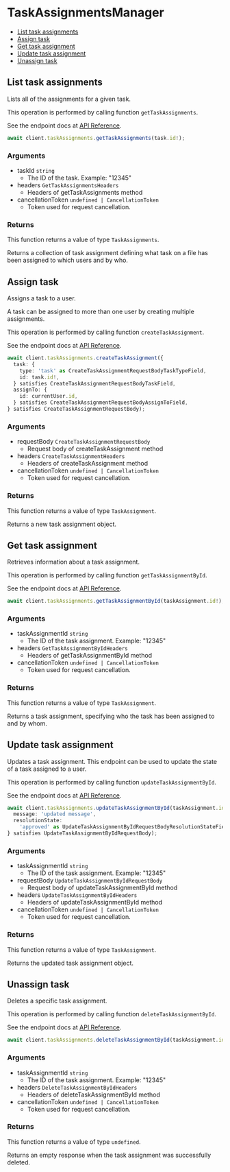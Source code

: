# TaskAssignmentsManager

- [List task assignments](#list-task-assignments)
- [Assign task](#assign-task)
- [Get task assignment](#get-task-assignment)
- [Update task assignment](#update-task-assignment)
- [Unassign task](#unassign-task)

## List task assignments

Lists all of the assignments for a given task.

This operation is performed by calling function `getTaskAssignments`.

See the endpoint docs at
[API Reference](https://developer.box.com/reference/get-tasks-id-assignments/).

<!-- sample get_tasks_id_assignments -->

```ts
await client.taskAssignments.getTaskAssignments(task.id!);
```

### Arguments

- taskId `string`
  - The ID of the task. Example: "12345"
- headers `GetTaskAssignmentsHeaders`
  - Headers of getTaskAssignments method
- cancellationToken `undefined | CancellationToken`
  - Token used for request cancellation.

### Returns

This function returns a value of type `TaskAssignments`.

Returns a collection of task assignment defining what task on
a file has been assigned to which users and by who.

## Assign task

Assigns a task to a user.

A task can be assigned to more than one user by creating multiple
assignments.

This operation is performed by calling function `createTaskAssignment`.

See the endpoint docs at
[API Reference](https://developer.box.com/reference/post-task-assignments/).

<!-- sample post_task_assignments -->

```ts
await client.taskAssignments.createTaskAssignment({
  task: {
    type: 'task' as CreateTaskAssignmentRequestBodyTaskTypeField,
    id: task.id!,
  } satisfies CreateTaskAssignmentRequestBodyTaskField,
  assignTo: {
    id: currentUser.id,
  } satisfies CreateTaskAssignmentRequestBodyAssignToField,
} satisfies CreateTaskAssignmentRequestBody);
```

### Arguments

- requestBody `CreateTaskAssignmentRequestBody`
  - Request body of createTaskAssignment method
- headers `CreateTaskAssignmentHeaders`
  - Headers of createTaskAssignment method
- cancellationToken `undefined | CancellationToken`
  - Token used for request cancellation.

### Returns

This function returns a value of type `TaskAssignment`.

Returns a new task assignment object.

## Get task assignment

Retrieves information about a task assignment.

This operation is performed by calling function `getTaskAssignmentById`.

See the endpoint docs at
[API Reference](https://developer.box.com/reference/get-task-assignments-id/).

<!-- sample get_task_assignments_id -->

```ts
await client.taskAssignments.getTaskAssignmentById(taskAssignment.id!);
```

### Arguments

- taskAssignmentId `string`
  - The ID of the task assignment. Example: "12345"
- headers `GetTaskAssignmentByIdHeaders`
  - Headers of getTaskAssignmentById method
- cancellationToken `undefined | CancellationToken`
  - Token used for request cancellation.

### Returns

This function returns a value of type `TaskAssignment`.

Returns a task assignment, specifying who the task has been assigned to
and by whom.

## Update task assignment

Updates a task assignment. This endpoint can be
used to update the state of a task assigned to a user.

This operation is performed by calling function `updateTaskAssignmentById`.

See the endpoint docs at
[API Reference](https://developer.box.com/reference/put-task-assignments-id/).

<!-- sample put_task_assignments_id -->

```ts
await client.taskAssignments.updateTaskAssignmentById(taskAssignment.id!, {
  message: 'updated message',
  resolutionState:
    'approved' as UpdateTaskAssignmentByIdRequestBodyResolutionStateField,
} satisfies UpdateTaskAssignmentByIdRequestBody);
```

### Arguments

- taskAssignmentId `string`
  - The ID of the task assignment. Example: "12345"
- requestBody `UpdateTaskAssignmentByIdRequestBody`
  - Request body of updateTaskAssignmentById method
- headers `UpdateTaskAssignmentByIdHeaders`
  - Headers of updateTaskAssignmentById method
- cancellationToken `undefined | CancellationToken`
  - Token used for request cancellation.

### Returns

This function returns a value of type `TaskAssignment`.

Returns the updated task assignment object.

## Unassign task

Deletes a specific task assignment.

This operation is performed by calling function `deleteTaskAssignmentById`.

See the endpoint docs at
[API Reference](https://developer.box.com/reference/delete-task-assignments-id/).

<!-- sample delete_task_assignments_id -->

```ts
await client.taskAssignments.deleteTaskAssignmentById(taskAssignment.id!);
```

### Arguments

- taskAssignmentId `string`
  - The ID of the task assignment. Example: "12345"
- headers `DeleteTaskAssignmentByIdHeaders`
  - Headers of deleteTaskAssignmentById method
- cancellationToken `undefined | CancellationToken`
  - Token used for request cancellation.

### Returns

This function returns a value of type `undefined`.

Returns an empty response when the task
assignment was successfully deleted.
